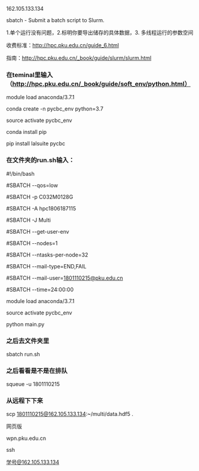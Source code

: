 162.105.133.134

sbatch - Submit a batch script to Slurm.

1.单个运行没有问题，2.标明你要导出储存的具体数据，3. 多线程运行的参数空间

收费标准：http://hpc.pku.edu.cn/guide_6.html

指南：http://hpc.pku.edu.cn/_book/guide/slurm/slurm.html

### 在teminal里输入（http://hpc.pku.edu.cn/_book/guide/soft_env/python.html）

module load anaconda/3.7.1



conda create -n pycbc_env python=3.7



source activate pycbc_env



conda install pip



pip install lalsuite pycbc



### 在文件夹的run.sh输入：

\#!/bin/bash

\#SBATCH --qos=low

\#SBATCH -p C032M0128G

\#SBATCH -A hpc1806187115

\#SBATCH -J Multi

\#SBATCH --get-user-env

\#SBATCH --nodes=1

\#SBATCH --ntasks-per-node=32

\#SBATCH --mail-type=END,FAIL

\#SBATCH --mail-user=1801110215@pku.edu.cn

\#SBATCH --time=24:00:00



module load anaconda/3.7.1

source activate pycbc_env

python main.py

### 之后去文件夹里

sbatch run.sh

### 之后看看是不是在排队

squeue -u 1801110215



### 从远程下下来

scp 1801110215@162.105.133.134:~/multi/data.hdf5 .



网页版

wpn.pku.edu.cn

ssh

学号@162.105.133.134

